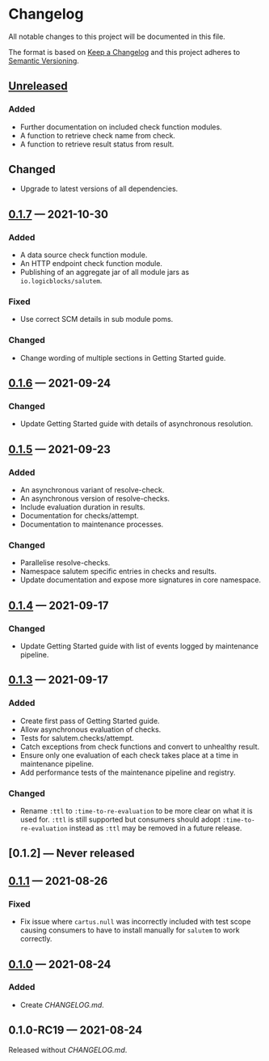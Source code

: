 # Changelog

All notable changes to this project will be documented in this file.

The format is based on [Keep a Changelog](http://keepachangelog.com)
and this project adheres
to [Semantic Versioning](http://semver.org/spec/v2.0.0.html).

## [Unreleased]

### Added

- Further documentation on included check function modules.
- A function to retrieve check name from check.
- A function to retrieve result status from result.

## Changed

- Upgrade to latest versions of all dependencies.

## [0.1.7] — 2021-10-30

### Added

- A data source check function module.
- An HTTP endpoint check function module.
- Publishing of an aggregate jar of all module jars as `io.logicblocks/salutem`.

### Fixed

- Use correct SCM details in sub module poms.

### Changed

- Change wording of multiple sections in Getting Started guide.

## [0.1.6] — 2021-09-24

### Changed

- Update Getting Started guide with details of asynchronous resolution.

## [0.1.5] — 2021-09-23

### Added

- An asynchronous variant of resolve-check.
- An asynchronous version of resolve-checks.
- Include evaluation duration in results.
- Documentation for checks/attempt.
- Documentation to maintenance processes.

### Changed

- Parallelise resolve-checks.
- Namespace salutem specific entries in checks and results.
- Update documentation and expose more signatures in core namespace.

## [0.1.4] — 2021-09-17

### Changed

- Update Getting Started guide with list of events logged by maintenance
  pipeline.

## [0.1.3] — 2021-09-17

### Added

- Create first pass of Getting Started guide.
- Allow asynchronous evaluation of checks.
- Tests for salutem.checks/attempt.
- Catch exceptions from check functions and convert to unhealthy result.
- Ensure only one evaluation of each check takes place at a time in maintenance
  pipeline.
- Add performance tests of the maintenance pipeline and registry.

### Changed

- Rename `:ttl` to `:time-to-re-evaluation` to be more clear on what it is used
  for. `:ttl` is still supported but consumers should adopt
  `:time-to-re-evaluation` instead as `:ttl` may be removed in a future release.

## [0.1.2] — Never released

## [0.1.1] — 2021-08-26

### Fixed

- Fix issue where `cartus.null` was incorrectly included with test scope
  causing consumers to have to install manually for `salutem` to work correctly.

## [0.1.0] — 2021-08-24

### Added

- Create _CHANGELOG.md_.

## 0.1.0-RC19 — 2021-08-24

Released without _CHANGELOG.md_.


[0.1.0]: https://github.com/logicblocks/salutem/compare/0.1.0-RC19...0.1.0

[0.1.1]: https://github.com/logicblocks/salutem/compare/0.1.0...0.1.1

[0.1.3]: https://github.com/logicblocks/salutem/compare/0.1.1...0.1.3

[0.1.4]: https://github.com/logicblocks/salutem/compare/0.1.3...0.1.4

[0.1.5]: https://github.com/logicblocks/salutem/compare/0.1.4...0.1.5

[0.1.6]: https://github.com/logicblocks/salutem/compare/0.1.5...0.1.6

[0.1.7]: https://github.com/logicblocks/salutem/compare/0.1.6...0.1.7

[Unreleased]: https://github.com/logicblocks/salutem/compare/0.1.7...HEAD
